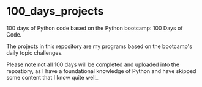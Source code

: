 # 100_days_projects
100 days of Python code based on the Python bootcamp: 100 Days of Code. 

The projects in this repository are my programs based on the bootcamp's daily topic challenges.

Please note not all 100 days will be completed and uploaded into the repostiory, as I have a foundational knowledge of Python and have skipped some content that I know quite well_
